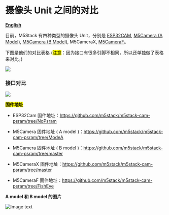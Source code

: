 # 摄像头 Unit 之间的对比

**[English](https://github.com/m5stack/M5-Schematic/blob/master/Units/m5camera/CameraComparison_en.md)**

目前，M5Stack 有四种类型的摄像头 Unit，分别是 [ESP32CAM](https://docs.m5stack.com/#/zh_CN/unit/esp32cam), [M5Camera (A Model)](https://docs.m5stack.com/#/zh_CN/unit/m5camera), [M5Camera (B Model)](https://docs.m5stack.com/#/zh_CN/unit/m5camera), M5CameraX, [M5CameraF](https://docs.m5stack.com/#/zh_CN/unit/m5camera_f)。

下图是他们的对比表格 (<mark>注意</mark>：因为接口有很多引脚不相同，所以还单独做了表格来对比。)

<img src="https://m5stack.oss-cn-shenzhen.aliyuncs.com/image/m5-docs_table/camera_comparison/camera_main_comparison_zh_CN.png">

### 接口对比

<img src="https://m5stack.oss-cn-shenzhen.aliyuncs.com/image/m5-docs_table/camera_comparison/CameraPinComparison_zh_CN.png">


**<mark>固件地址</mark>**

- ESP32Cam 固件地址：https://github.com/m5stack/m5stack-cam-psram/tree/NoPsram

- M5Camera 固件地址 ( A model )：https://github.com/m5stack/m5stack-cam-psram/tree/ModeA

- M5Camera 固件地址 ( B model )：https://github.com/m5stack/m5stack-cam-psram/tree/master

- M5CameraX 固件地址：https://github.com/m5stack/m5stack-cam-psram/tree/master

- M5CameraF 固件地址：https://github.com/m5stack/m5stack-cam-psram/tree/FishEye

<!-- ## 管脚对比

**摄像头驱动芯片 OV2640 接口**

| *接口*             | *OV2640 引脚*| *Alternate ESP32 Pin Mapping* | *ESP32Cam*    | *M5Camera(A 版本)*  | *M5Camera(B 版本)*  |
| :-------------------  | :--------:| :-------------------------: | :--------:  | :------:  | :------:  |
| SCCB Clock            | SIOC      | IO23                        | IO23        |IO23       |IO23       |
| SCCB Data             | SIOD      | IO25                        | IO25        |**IO25**       |**IO22**       |
| System Clock          | XCLK      | IO27                        | IO27        |IO27       |IO27       |
| Vertical Sync         | VSYNC     | IO22                        | IO22        |**IO22**       |**IO25**       |
| Horizontal Reference  | HREF      | IO26                        | IO26        |IO26       |IO26       |
| Pixel Clock           | PCLK      | IO21                        | IO21        |IO21       |IO21       |
| Pixel Data Bit 0      | D2        | IO35                        | IO17        |IO32       |IO32       |
| Pixel Data Bit 1      | D3        | IO17                        | IO35        |IO35       |IO35       |
| Pixel Data Bit 2      | D4        | IO34                        | IO34        |IO34       |IO34       |
| Pixel Data Bit 3      | D5        | IO5                         | IO5         |IO5        |IO5        |
| Pixel Data Bit 4      | D6        | IO39                        | IO39        |IO39       |IO39       |
| Pixel Data Bit 5      | D7        | IO18                        | IO18        |IO18       |IO18       |
| Pixel Data Bit 6      | D8        | IO36                        | IO36        |IO36       |IO36       |
| Pixel Data Bit 7      | D9        | IO19                        | IO19        |IO19       |IO19       |
| Camera Reset          | RESET     | IO15                        | IO15        |IO15       |IO15       |
| Camera Power Down     | PWDN      | *see Note 1*                | *see Note 1* | *see Note 1* | *see Note 1* |
| Power Supply 3.3V     | 3V3       | 3V3                         | 3V3         | 3V3       | 3V3       |
| Ground                | GND       | GND                         | GND         | GND       | GND       |

**GROVE 接口**

| *Grove*         | *ESP32Cam*    | *M5Camera(A 版本)*  | *M5Camera(B 版本)*  |
| :-----------: | :--------:  | :------:  | :------:  |
| SCL           | IO13        | IO13      | IO13      |
| SDA           | IO4        | **IO12**      | **IO4**      |
| 5V            | 5V          | 5V        | 5V        |
| GND           | GND         | GND       | GND       |

**BME280 接口**

`Note: the pinmap of BME280 on the old version of M5Camera is SCL -> GPIO23, SDA -> GPIO22, and it's iic address is 0x76. Thanks the issues of [sige1](https://github.com/sige1)(issues#1)`

| *BME280*         | *ESP32Cam*    | *M5Camera(A 版本)*  | *M5Camera(B 版本)*  |
| :-----------: | :--------:  | :------:  | :------:  |
| SCL           | IO4         | IO23      | IO23      |
| SDA           | IO13        | IO22      | IO22      |


**MPU6050 接口**

| *MPU6050*         | *ESP32Cam*    | *M5Camera(A 版本)*  | *M5Camera(B 版本)*  |
| :-----------: | :--------:  | :------:  | :------:  |
| SCL           | IO4         | IO23      | IO23      |
| SDA           | IO13        | IO22      | IO22      |

**MIC(SPM1423) 接口**

| *MPU6050*     | *ESP32Cam*        | *M5Camera(A 版本)*  | *M5Camera(B 版本)*  |
| :-----------: | :------:  | :------:  | :------:  |
| SCL           | *see Note 2*      |IO2|IO2|
| SDA           | *see Note 2*      |IO4|IO4|

**MIC(SPQ2410) 接口**

| *MPU6050*            | *ESP32Cam*  | *M5Camera(A 版本)*  | *M5Camera(B 版本)*  |
| :-----------: | :------:  |:------:  | :------:  |
| SCL           | IO32      |*see Note 2*|*see Note 2*|

**LED 接口**

| *LED*         | *ESP32Cam*    | *M5Camera(A 版本)*  | *M5Camera(B 版本)*  |
| :-----------: | :--------:  | :------:  | :------:  |
| LED_Pin           | IO16        | IO14      | IO14      |

Notes:

1. **Camera Power Down 引脚** 没必要连接到 ESP32 的引脚。

2. **麦克风引脚** ESP32Cam 上的麦克风 IC 是 SPQ2410，连接到 GPIO32 引脚。M5Camera 上的麦克风 IC 是 SPM1423，连接到 GPIO2 和 GPIO4 引脚。

![Image text](https://github.com/m5stack/M5-Schematic/blob/master/Units/m5camera/m5camera_B.png) -->

**A model 和 B model 的图片**

![Image text](https://github.com/m5stack/M5-Schematic/blob/master/Units/m5camera/diff_A_B.png)
